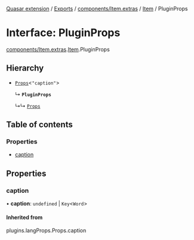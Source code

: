[Quasar extension](../index.md) / [Exports](../modules.md) / [components/Item.extras](../modules/components_Item_extras.md) / [Item](../modules/components_Item_extras.Item.md) / PluginProps

# Interface: PluginProps

[components/Item.extras](../modules/components_Item_extras.md).[Item](../modules/components_Item_extras.Item.md).PluginProps

## Hierarchy

- [`Props`](../modules/components_api_lang_props.langProps.md#props)<``"caption"``\>

  ↳ **`PluginProps`**

  ↳↳ [`Props`](components_Item_extras.Item.Props.md)

## Table of contents

### Properties

- [caption](components_Item_extras.Item.PluginProps.md#caption)

## Properties

### caption

• **caption**: `undefined` \| `Key`<`Word`\>

#### Inherited from

plugins.langProps.Props.caption
